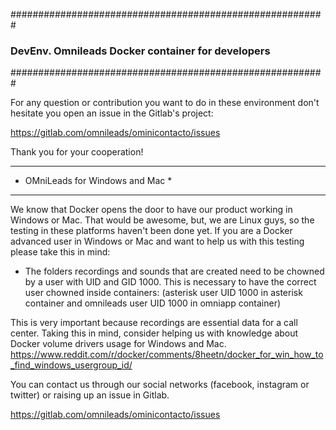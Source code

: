 #########################################################
### DevEnv. Omnileads Docker container for developers ###
#########################################################

For any question or contribution you want to do in these environment don't hesitate you open an issue in the Gitlab's project:

https://gitlab.com/omnileads/ominicontacto/issues

Thank you for your cooperation!

*********************************
* OMniLeads for Windows and Mac *
*********************************

We know that Docker opens the door to have our product working in Windows or Mac. That would be awesome, but, we are Linux guys, so the testing in these platforms haven't been done yet. If you are a Docker advanced user in Windows or Mac and want to help us with this testing please take this in mind:

  * The folders recordings and sounds that are created need to be chowned by a user with UID and GID 1000. This is necessary to have the correct user chowned inside containers: (asterisk user UID 1000 in asterisk container and omnileads user UID 1000 in omniapp container)

This is very important because recordings are essential data for a call center. Taking this in mind, consider helping us with knowledge about Docker volume drivers usage for Windows and Mac.
https://www.reddit.com/r/docker/comments/8heetn/docker_for_win_how_to_find_windows_usergroup_id/

You can contact us through our social networks (facebook, instagram or twitter) or raising up an issue in Gitlab.

https://gitlab.com/omnileads/ominicontacto/issues
